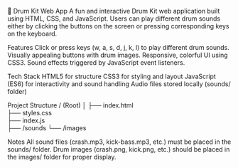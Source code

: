 🎵 Drum Kit Web App
A fun and interactive Drum Kit web application built using HTML, CSS, and JavaScript. Users can play different drum sounds either by clicking the buttons on the screen or pressing 
corresponding keys on the keyboard. 

Features
  Click or press keys (w, a, s, d, j, k, l) to play different drum sounds.
  Visually appealing buttons with drum images.
  Responsive, colorful UI using CSS3.
  Sound effects triggered by JavaScript event listeners.

Tech Stack
  HTML5 for structure
  CSS3 for styling and layout
  JavaScript (ES6) for interactivity and sound handling
  Audio files stored locally (sounds/ folder)

Project Structure
  / (Root)
  │
  ├── index.html       
  ├── styles.css       
  ├── index.js          
  ├── /sounds
  └── /images  

Notes
  All sound files (crash.mp3, kick-bass.mp3, etc.) must be placed in the sounds/ folder.
  Drum images (crash.png, kick.png, etc.) should be placed in the images/ folder for proper display.


